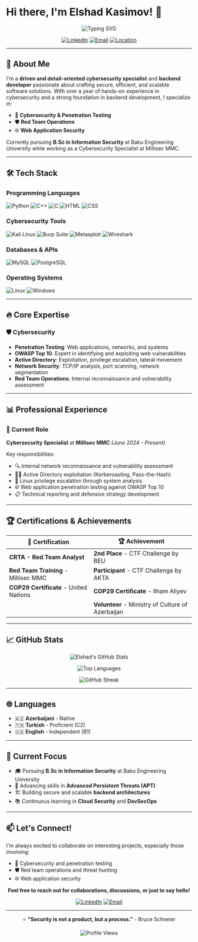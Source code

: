 # Hi there, I'm Elshad Kasimov! 👋

<div align="center">
  
![Typing SVG](https://readme-typing-svg.herokuapp.com?font=Fira+Code&pause=1000&color=36BCF7FF&width=435&lines=Cybersecurity+Specialist;Penetration+Tester;Problem+Solver)

[![LinkedIn](https://img.shields.io/badge/LinkedIn-0077B5?style=for-the-badge&logo=linkedin&logoColor=white)](https://linkedin.com/in/elsad-kasimov)
[![Email](https://img.shields.io/badge/Gmail-D14836?style=for-the-badge&logo=gmail&logoColor=white)](mailto:elsadkasimov5@gmail.com)
[![Location](https://img.shields.io/badge/Location-Baku%2C%20Azerbaijan-red?style=for-the-badge&logo=google-maps&logoColor=white)]()

</div>

---

## 🚀 About Me

I'm a **driven and detail-oriented cybersecurity specialist** and **backend developer** passionate about crafting secure, efficient, and scalable software solutions. With over a year of hands-on experience in cybersecurity and a strong foundation in backend development, I specialize in:

- 🔐 **Cybersecurity & Penetration Testing**
- 🛡️ **Red Team Operations**
- 🌐 **Web Application Security**

Currently pursuing **B.Sc in Information Security** at Baku Engineering University while working as a Cybersecurity Specialist at Millisec MMC.

---

## 🛠️ Tech Stack

### Programming Languages
![Python](https://img.shields.io/badge/Python-3776AB?style=for-the-badge&logo=python&logoColor=white)
![C++](https://img.shields.io/badge/C++-00599C?style=for-the-badge&logo=cplusplus&logoColor=white)
![C](https://img.shields.io/badge/C-A8B9CC?style=for-the-badge&logo=c&logoColor=black)
![HTML](https://img.shields.io/badge/HTML5-E34F26?style=for-the-badge&logo=html5&logoColor=white)
![CSS](https://img.shields.io/badge/CSS3-1572B6?style=for-the-badge&logo=css3&logoColor=white)

### Cybersecurity Tools
![Kali Linux](https://img.shields.io/badge/Kali_Linux-557C94?style=for-the-badge&logo=kalilinux&logoColor=white)
![Burp Suite](https://img.shields.io/badge/Burp_Suite-FF6633?style=for-the-badge&logo=burpsuite&logoColor=white)
![Metasploit](https://img.shields.io/badge/Metasploit-2596CD?style=for-the-badge&logo=metasploit&logoColor=white)
![Wireshark](https://img.shields.io/badge/Wireshark-1679A7?style=for-the-badge&logo=wireshark&logoColor=white)

### Databases & APIs
![MySQL](https://img.shields.io/badge/MySQL-4479A1?style=for-the-badge&logo=mysql&logoColor=white)
![PostgreSQL](https://img.shields.io/badge/PostgreSQL-316192?style=for-the-badge&logo=postgresql&logoColor=white)


### Operating Systems
![Linux](https://img.shields.io/badge/Linux-FCC624?style=for-the-badge&logo=linux&logoColor=black)
![Windows](https://img.shields.io/badge/Windows-0078D6?style=for-the-badge&logo=windows&logoColor=white)

---

## 🔥 Core Expertise

### 🛡️ Cybersecurity
- **Penetration Testing**: Web applications, networks, and systems
- **OWASP Top 10**: Expert in identifying and exploiting web vulnerabilities
- **Active Directory**: Exploitation, privilege escalation, lateral movement
- **Network Security**: TCP/IP analysis, port scanning, network segmentation
- **Red Team Operations**: Internal reconnaissance and vulnerability assessment



---

## 📊 Professional Experience

### 🎯 Current Role
**Cybersecurity Specialist** at **Millisec MMC** *(June 2024 - Present)*

Key responsibilities:
- 🔍 Internal network reconnaissance and vulnerability assessment
- 🏴‍☠️ Active Directory exploitation (Kerberoasting, Pass-the-Hash)
- 🐧 Linux privilege escalation through system analysis
- 🌐 Web application penetration testing against OWASP Top 10
- 📋 Technical reporting and defensive strategy development

---

## 🏆 Certifications & Achievements

<div align="center">

| 🏅 Certification | 🏆 Achievement |
|------------------|----------------|
| **CRTA - Red Team Analyst** | **2nd Place** - CTF Challenge by BEU |
| **Red Team Training** - Millisec MMC | **Participant** - CTF Challenge by AKTA |
| **COP29 Certificate** - United Nations | **COP29 Certificate** - Ilham Aliyev |
| | **Volunteer** - Ministry of Culture of Azerbaijan |

</div>

---

## 📈 GitHub Stats

<div align="center">
  
![Elshad's GitHub Stats](https://github-readme-stats.vercel.app/api?username=YOUR_GITHUB_USERNAME&show_icons=true&theme=radical&hide_border=true&count_private=true)

![Top Languages](https://github-readme-stats.vercel.app/api/top-langs/?username=YOUR_GITHUB_USERNAME&layout=compact&theme=radical&hide_border=true)

![GitHub Streak](https://github-readme-streak-stats.herokuapp.com/?user=YOUR_GITHUB_USERNAME&theme=radical&hide_border=true)

</div>

---

## 🌐 Languages

- 🇦🇿 **Azerbaijani** - Native
- 🇹🇷 **Turkish** - Proficient (C2)
- 🇺🇸 **English** - Independent (B1)

---

## 🎯 Current Focus

- 🎓 Pursuing **B.Sc in Information Security** at Baku Engineering University
- 🔬 Advancing skills in **Advanced Persistent Threats (APT)**
- 🏗️ Building secure and scalable **backend architectures**
- 📚 Continuous learning in **Cloud Security** and **DevSecOps**

---

## 📫 Let's Connect!

I'm always excited to collaborate on interesting projects, especially those involving:
- 🔐 Cybersecurity and penetration testing
- 🛡️ Red team operations and threat hunting
- 🌐 Web application security

<div align="center">
  
**Feel free to reach out for collaborations, discussions, or just to say hello!**

[![LinkedIn](https://img.shields.io/badge/LinkedIn-Connect-blue?style=for-the-badge&logo=linkedin)](https://linkedin.com/in/elsad-kasimov)
[![Email](https://img.shields.io/badge/Email-Contact-red?style=for-the-badge&logo=gmail)](mailto:elsadkasimov5@gmail.com)

---

⭐ **"Security is not a product, but a process."** - Bruce Schneier

![Profile Views](https://komarev.com/ghpvc/?username=YOUR_GITHUB_USERNAME&color=brightgreen&style=flat-square)

</div>
